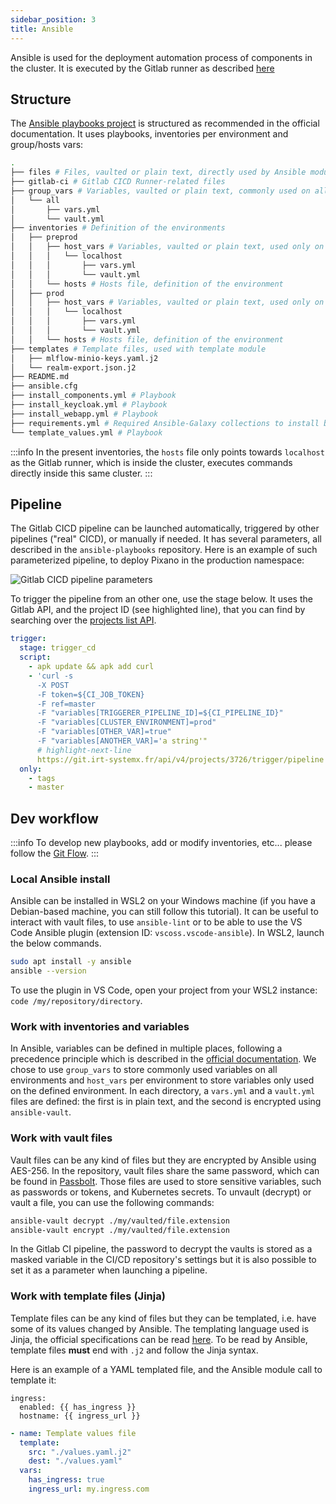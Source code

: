 ```yaml
---
sidebar_position: 3
title: Ansible
---
```


Ansible is used for the deployment automation process of components in the cluster. It is executed by the Gitlab runner as described [here](./gitlab_runner.md#ansible-executor)

## Structure

The [Ansible playbooks project](https://git.irt-systemx.fr/confianceai/ec_1/fa2_infrastructure/ansible-playbooks/) is structured as recommended in the official documentation. It uses playbooks, inventories per environment and group/hosts vars:

```bash
.
├── files # Files, vaulted or plain text, directly used by Ansible modules
├── gitlab-ci # Gitlab CICD Runner-related files
├── group_vars # Variables, vaulted or plain text, commonly used on all environments
│   └── all
│       ├── vars.yml
│       └── vault.yml
├── inventories # Definition of the environments
│   ├── preprod
│   │   ├── host_vars # Variables, vaulted or plain text, used only on the defined environment
│   │   │   └── localhost
│   │   │       ├── vars.yml
│   │   │       └── vault.yml
│   │   └── hosts # Hosts file, definition of the environment
│   ├── prod
│   │   ├── host_vars # Variables, vaulted or plain text, used only on the defined environment
│   │   │   └── localhost
│   │   │       ├── vars.yml
│   │   │       └── vault.yml
│   │   └── hosts # Hosts file, definition of the environment
├── templates # Template files, used with template module
│   ├── mlflow-minio-keys.yaml.j2
│   └── realm-export.json.j2
├── README.md
├── ansible.cfg
├── install_components.yml # Playbook
├── install_keycloak.yml # Playbook
├── install_webapp.yml # Playbook
├── requirements.yml # Required Ansible-Galaxy collections to install before executing a playbook
└── template_values.yml # Playbook
```

:::info
In the present inventories, the `hosts` file only points towards `localhost` as the Gitlab runner, which is inside the cluster, executes commands directly inside this same cluster.
:::

## Pipeline

The Gitlab CICD pipeline can be launched automatically, triggered by other pipelines ("real" CICD), or manually if needed. It has several parameters, all described in the `ansible-playbooks` repository. Here is an example of such parameterized pipeline, to deploy Pixano in the production namespace:

![Gitlab CICD pipeline parameters](/img/cluster/cicd_ansible_pipeline.png)

To trigger the pipeline from an other one, use the stage below. It uses the Gitlab API, and the project ID (see highlighted line), that you can find by searching over the [projects list API](https://git.irt-systemx.fr/api/v4/projects).

```yaml
trigger:
  stage: trigger_cd
  script:
    - apk update && apk add curl
    - 'curl -s
      -X POST
      -F token=${CI_JOB_TOKEN}
      -F ref=master
      -F "variables[TRIGGERER_PIPELINE_ID]=${CI_PIPELINE_ID}"
      -F "variables[CLUSTER_ENVIRONMENT]=prod"
      -F "variables[OTHER_VAR]=true"
      -F "variables[ANOTHER_VAR]='a string'"
      # highlight-next-line
      https://git.irt-systemx.fr/api/v4/projects/3726/trigger/pipeline'
  only:
    - tags
    - master
```

## Dev workflow

:::info
To develop new playbooks, add or modify inventories, etc... please follow the [Git Flow](/confiance_env/dev_practices/git_flow.md).
:::

### Local Ansible install

Ansible can be installed in WSL2 on your Windows machine (if you have a Debian-based machine, you can still follow this tutorial). It can be useful to interact with vault files, to use `ansible-lint` or to be able to use the VS Code Ansible plugin (extension ID: `vscoss.vscode-ansible`). In WSL2, launch the below commands.

```bash
sudo apt install -y ansible
ansible --version
```

To use the plugin in VS Code, open your project from your WSL2 instance: `code /my/repository/directory`.

### Work with inventories and variables

In Ansible, variables can be defined in multiple places, following a precedence principle which is described in the [official documentation](https://docs.ansible.com/ansible/2.5/user_guide/playbooks_variables.html#variable-precedence-where-should-i-put-a-variable). We chose to use `group_vars` to store commonly used variables on all environments and `host_vars` per environment to store variables only used on the defined environment. In each directory, a `vars.yml` and a `vault.yml` files are defined: the first is in plain text, and the second is encrypted using `ansible-vault`.

### Work with vault files

Vault files can be any kind of files but they are encrypted by Ansible using AES-256. In the repository, vault files share the same password, which can be found in [Passbolt](https://passbolt.irt-systemx.fr). Those files are used to store sensitive variables, such as passwords or tokens, and Kubernetes secrets. To unvault (decrypt) or vault a file, you can use the following commands:

```bash
ansible-vault decrypt ./my/vaulted/file.extension
ansible-vault encrypt ./my/vaulted/file.extension
```

In the Gitlab CI pipeline, the password to decrypt the vaults is stored as a masked variable in the CI/CD repository's settings but it is also possible to set it as a parameter when launching a pipeline.

### Work with template files (Jinja)

Template files can be any kind of files but they can be templated, i.e. have some of its values changed by Ansible. The templating language used is Jinja, the official specifications can be read [here](https://jinja.palletsprojects.com/en/3.1.x/templates/). To be read by Ansible, template files **must** end with `.j2` and follow the Jinja syntax.

Here is an example of a YAML templated file, and the Ansible module call to template it:

```jinja title="values.yaml.j2"
ingress:
  enabled: {{ has_ingress }}
  hostname: {{ ingress_url }}
```

```yaml title="playbook.yml"
- name: Template values file
  template:
    src: "./values.yaml.j2"
    dest: "./values.yaml"
  vars:
    has_ingress: true
    ingress_url: my.ingress.com
```
